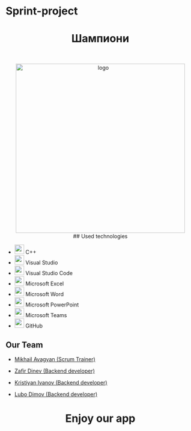# Sprint-project
<h1 align="center" >Шампиони</h1>
<br>
<p align="center">
<img src="https://img.freepik.com/premium-vector/champions-trophy-logo-with-star-championship_560109-649.jpg" alt="logo" height="450" width="450"> 

<br>
## Used technologies

- <img src="https://upload.wikimedia.org/wikipedia/commons/thumb/1/18/ISO_C%2B%2B_Logo.svg/640px-ISO_C%2B%2B_Logo.svg.png" width="25" height="25"> C++ <br>
- <img src="https://upload.wikimedia.org/wikipedia/commons/thumb/2/2c/Visual_Studio_Icon_2022.svg/640px-Visual_Studio_Icon_2022.svg.png" width="25" height="25"> Visual Studio <br>
- <img src="https://upload.wikimedia.org/wikipedia/commons/thumb/9/9a/Visual_Studio_Code_1.35_icon.svg/2048px-Visual_Studio_Code_1.35_icon.svg.png" width="25" height="25"> Visual Studio Code <br>
- <img src="https://upload.wikimedia.org/wikipedia/commons/thumb/3/34/Microsoft_Office_Excel_%282019%E2%80%93present%29.svg/640px-Microsoft_Office_Excel_%282019%E2%80%93present%29.svg.png" width="25" height="25"> Microsoft Excel <br>
- <img src="https://upload.wikimedia.org/wikipedia/commons/thumb/8/8d/Microsoft_Word_2013-2019_logo.svg/587px-Microsoft_Word_2013-2019_logo.svg.png?20221202081051" width="25" height="25"> Microsoft Word <br>
- <img src="https://upload.wikimedia.org/wikipedia/commons/thumb/0/0d/Microsoft_Office_PowerPoint_%282019%E2%80%93present%29.svg/640px-Microsoft_Office_PowerPoint_%282019%E2%80%93present%29.svg.png" width="25" height="25"> Microsoft PowerPoint <br>
- <img src="https://o.remove.bg/downloads/41f55e7d-adc9-4525-bc60-dfd9fff235fc/mi462me99-microsoft-teams-logo-microsoft-teams-removebg-preview.png" width="25" height="25"> Microsoft Teams <br>
- <img src="https://seeklogo.com/images/G/github-logo-2E3852456C-seeklogo.com.png" width="25" height="25"> GitHub <br>

## Our Team
- <a href="https://github.com/ZBDinev21"> Mikhail Avagyan (Scrum Trainer)</a> <br>
   
- <a href="https://github.com/MEAvagyan21"> Zafir Dinev (Backend developer) </a><br>
  
- <a href="https://github.com/KDIvanov21"> Kristiyan Ivanov (Backend developer) </a><br>
  
- <a href="https://github.com/LKDimov21"> Lubo Dimov (Backend developer) </a><br>

##
<h1 align="center" >Enjoy our app</h1>
